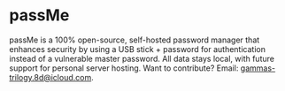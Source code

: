 # passMe
passMe is a 100% open-source, self-hosted password manager that enhances security by using a USB stick + password for authentication instead of a vulnerable master password. All data stays local, with future support for personal server hosting. Want to contribute? Email: gammas-trilogy.8d@icloud.com.
